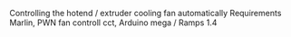 Controlling the hotend / extruder cooling fan automatically 
Requirements Marlin, PWN fan controll cct, Arduino mega / Ramps 1.4
